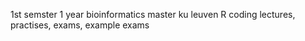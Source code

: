 1st semster 1 year bioinformatics master ku leuven
R coding lectures, practises, exams, example exams
